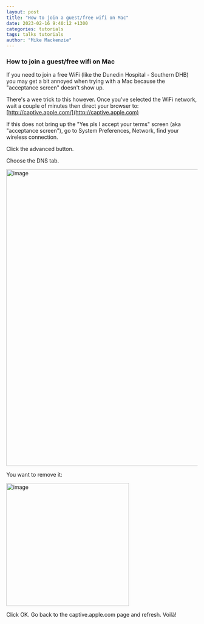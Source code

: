 ```yaml
---
layout: post
title: "How to join a guest/free wifi on Mac"
date: 2023-02-16 9:40:12 +1300
categories: tutorials
tags: talks tutorials
author: "Mike Mackenzie"
---
```


### How to join a guest/free wifi on Mac

If you need to join a free WiFi (like the Dunedin Hospital - Southern DHB) you may get a bit annoyed when trying with a Mac because the "acceptance screen" doesn't show up.

There's a wee trick to this however. Once you've selected the WiFi network, wait a couple of minutes then direct your browser to: [http://captive.apple.com/](http://captive.apple.com)

If this does not bring up the "Yes pls I accept your terms" screen (aka "acceptance screen"), go to System Preferences, Network, find your wireless connection.

Click the advanced button.

Choose the DNS tab.

<img width="780" alt="image" src="https://user-images.githubusercontent.com/376245/219148335-34921082-b167-4e25-b915-1c52092d889d.png">

You want to remove it:

<img width="323" alt="image" src="https://user-images.githubusercontent.com/376245/219148397-63a077c7-89ba-4bc4-8388-7bb5db2f688f.png">

Click OK. Go back to the captive.apple.com page and refresh. Voilà!
